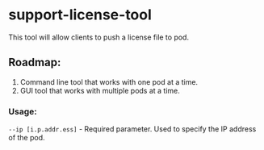 # support-license-tool
This tool will allow clients to push a license file to pod.

## Roadmap:
1. Command line tool that works with one pod at a time.
2. GUI tool that works with multiple pods at a time.

### Usage:
`--ip [i.p.addr.ess]` - Required parameter. Used to specify the IP address of the pod.

